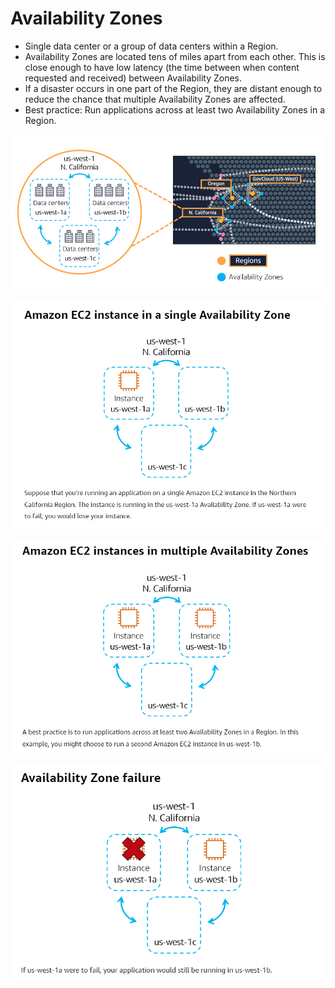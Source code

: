 # Availability Zones
- Single data center or a group of data centers within a Region. 
- Availability Zones are located tens of miles apart from each other. This is close enough to have low latency (the time between when content requested and received) between Availability Zones. 
- If a disaster occurs in one part of the Region, they are distant enough to reduce the chance that multiple Availability Zones are affected.
- Best practice: Run applications across at least two Availability Zones in a Region.

![availability_zones 1](../img/availability_zones%201.png)


![ec2-instance-availability_zone1](../img/ec2-instance-availability_zone1.png)

![ec2-instance-availability_zone1](../img/ec2-instance-availability_zone2.png)

![ec2-instance-availability_zone1](../img/ec2-instance-availability_zone3.png)